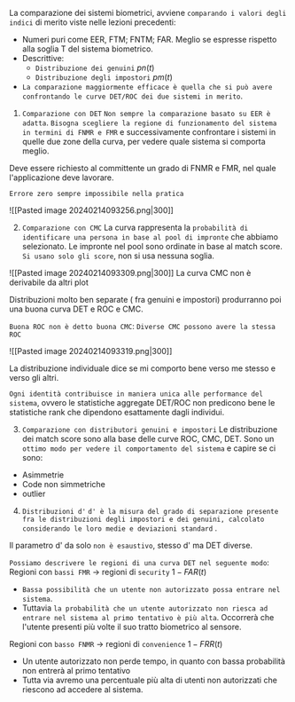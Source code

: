 La comparazione dei sistemi biometrici, avviene `comparando i valori degli indici` di merito viste nelle lezioni precedenti:
- Numeri puri come EER, FTM; FNTM; FAR. Meglio se espresse rispetto alla soglia T del sistema biometrico.
- Descrittive:
	- `Distribuzione dei genuini` $pn(t)$
	- `Distribuzione degli impostori` $pm(t)$
- `La comparazione maggiormente efficace è quella che si può avere confrontando le curve DET/ROC dei due sistemi in merito`.

1. `Comparazione con DET`
`Non sempre la comparazione basato su EER è adatta`. 
`Bisogna scegliere la regione di funzionamento del sistema in termini di FNMR e FMR` e successivamente confrontare i sistemi in quelle due zone della curva, per vedere quale sistema si comporta meglio.

Deve essere richiesto al committente un grado di FNMR e FMR, nel quale l'applicazione deve lavorare.

`Errore zero sempre impossibile nella pratica`

![[Pasted image 20240214093256.png|300]]

2. `Comparazione con CMC`
La curva rappresenta la `probabilità di identificare una persona in base al pool di impronte` che abbiamo selezionato. Le impronte nel pool sono ordinate in base al match score.
`Si usano solo gli score`, non si usa nessuna soglia.

![[Pasted image 20240214093309.png|300]]
La curva CMC non è derivabile da altri plot

Distribuzioni molto ben separate ( fra genuini e impostori) produrranno poi una buona curva DET e ROC e CMC.

`Buona ROC non è detto buona CMC`: `Diverse CMC possono avere la stessa ROC`

![[Pasted image 20240214093319.png|300]]

La distribuzione individuale dice se mi comporto bene verso me stesso e verso gli altri.

`Ogni identità contribuisce in maniera unica alle performance del sistema`, ovvero le statistiche aggregate DET/ROC non predicono bene le statistiche rank che dipendono esattamente dagli individui.

3. `Comparazione con distributori genuini e impostori`
Le distribuzione dei match score sono alla base delle curve ROC, CMC, DET.
Sono un `ottimo modo per vedere il comportamento del sistema` e capire se ci sono:
- Asimmetrie
- Code non simmetriche
- outlier

4. `Distribuzioni d'`
`d' è la misura del grado di separazione presente fra le distribuzioni degli impostori e dei genuini, calcolato considerando le loro medie e deviazioni standard` .

Il parametro d' da solo `non è esaustivo`, stesso d' ma DET diverse.

`Possiamo descrivere le regioni di una curva DET nel seguente modo`:
Regioni con `bassi FMR` -> regioni di `security` $1-FAR(t)$
- `Bassa possibilità che un utente non autorizzato possa entrare nel sistema`.
- Tuttavia `la probabilità che un utente autorizzato non riesca ad entrare nel sistema al primo tentativo è più alta`. Occorrerà che l'utente presenti più volte il suo tratto biometrico al sensore.

Regioni con `basso FNMR` -> regioni di `convenience` $1-FRR(t)$
- Un utente autorizzato non perde tempo, in quanto con bassa probabilità non entrerà al primo tentativo
- Tutta via avremo una percentuale più alta di utenti non autorizzati che riescono ad accedere al sistema.